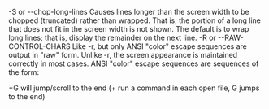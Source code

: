 -S or --chop-long-lines Causes  lines  longer  than  the  screen width to be chopped (truncated) rather than wrapped.  That is, the portion of a long line that does not fit in the screen width is not shown.  The default is to wrap long lines; that is, display the remainder on the next line.
-R or --RAW-CONTROL-CHARS
              Like  -r,  but  only ANSI "color" escape sequences are output in "raw" form.  Unlike -r, the screen appearance is maintained correctly in most cases.  ANSI
			                "color" escape sequences are sequences of the form:

+G will jump/scroll to the end (+ run a command in each open file, G jumps to the end)
